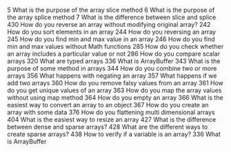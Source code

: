 5	What is the purpose of the array slice method
6	What is the purpose of the array splice method
7	What is the difference between slice and splice
430	How do you reverse an array without modifying original array?
242	How do you sort elements in an array
244	How do you reversing an array
245	How do you find min and max value in an array
246	How do you find min and max values without Math functions
285	How do you check whether an array includes a particular value or not
286	How do you compare scalar arrays
320	What are typed arrays
336	What is ArrayBuffer
343	What is the purpose of some method in arrays
344	How do you combine two or more arrays
356	What happens with negating an array
357	What happens if we add two arrays
360	How do you remove falsy values from an array
361	How do you get unique values of an array
363	How do you map the array values without using map method
364	How do you empty an array
366	What is the easiest way to convert an array to an object
367	How do you create an array with some data
376	How do you flattening multi dimensional arrays
404	What is the easiest way to resize an array
427	What is the difference between dense and sparse arrays?
428	What are the different ways to create sparse arrays?
438	How to verify if a variable is an array?
336	What is ArrayBuffer